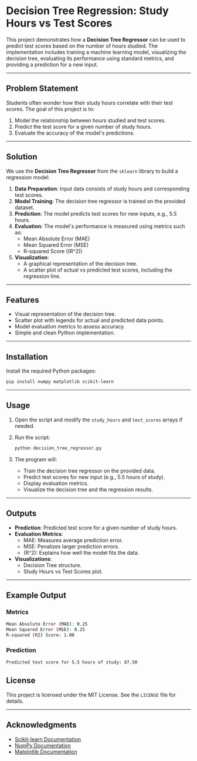 # Decision Tree Regression: Study Hours vs Test Scores

This project demonstrates how a **Decision Tree Regressor** can be used to predict test scores based on the number of hours studied. The implementation includes training a machine learning model, visualizing the decision tree, evaluating its performance using standard metrics, and providing a prediction for a new input.

---

## Problem Statement

Students often wonder how their study hours correlate with their test scores. The goal of this project is to:

1. Model the relationship between hours studied and test scores.
2. Predict the test score for a given number of study hours.
3. Evaluate the accuracy of the model's predictions.

---

## Solution

We use the **Decision Tree Regressor** from the `sklearn` library to build a regression model:

1. **Data Preparation**: Input data consists of study hours and corresponding test scores.
2. **Model Training**: The decision tree regressor is trained on the provided dataset.
3. **Prediction**: The model predicts test scores for new inputs, e.g., 5.5 hours.
4. **Evaluation**: The model's performance is measured using metrics such as:
   - Mean Absolute Error (MAE)
   - Mean Squared Error (MSE)
   - R-squared Score (\(R^2\))
5. **Visualization**:
   - A graphical representation of the decision tree.
   - A scatter plot of actual vs predicted test scores, including the regression line.

---

## Features

- Visual representation of the decision tree.
- Scatter plot with legends for actual and predicted data points.
- Model evaluation metrics to assess accuracy.
- Simple and clean Python implementation.

---

## Installation

 Install the required Python packages:

   ```bash
   pip install numpy matplotlib scikit-learn
   ```

---

## Usage

1. Open the script and modify the `study_hours` and `test_scores` arrays if needed.
2. Run the script:

   ```bash
   python decision_tree_regressor.py
   ```

3. The program will:
   - Train the decision tree regressor on the provided data.
   - Predict test scores for new input (e.g., 5.5 hours of study).
   - Display evaluation metrics.
   - Visualize the decision tree and the regression results.

---

## Outputs

- **Prediction**: Predicted test score for a given number of study hours.
- **Evaluation Metrics**:
  - MAE: Measures average prediction error.
  - MSE: Penalizes larger prediction errors.
  - \(R^2\): Explains how well the model fits the data.
- **Visualizations**:
  - Decision Tree structure.
  - Study Hours vs Test Scores plot.

---

## Example Output

### Metrics

```bash
Mean Absolute Error (MAE): 0.25
Mean Squared Error (MSE): 0.25
R-squared (R2) Score: 1.00
```

### Prediction

```bash
Predicted test score for 5.5 hours of study: 87.50
```

## License

This project is licensed under the MIT License. See the `LICENSE` file for details.

---

## Acknowledgments

- [Scikit-learn Documentation](https://scikit-learn.org/stable/documentation.html)
- [NumPy Documentation](https://numpy.org/doc/)
- [Matplotlib Documentation](https://matplotlib.org/stable/index.html)
